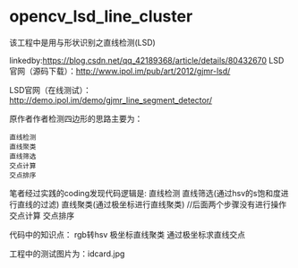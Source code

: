 # opencv_lsd_line_cluster
该工程中是用与形状识别之直线检测(LSD)

linkedby:https://blog.csdn.net/qq_42189368/article/details/80432670
LSD官网（源码下载）：http://www.ipol.im/pub/art/2012/gjmr-lsd/

LSD官网（在线测试）：http://demo.ipol.im/demo/gjmr_line_segment_detector/


原作者作者检测四边形的思路主要为：

    直线检测
    直线聚类
    直线筛选
    交点计算
    交点排序
	
笔者经过实践的coding发现代码逻辑是:
	直线检测
    直线筛选(通过hsv的s饱和度进行直线的过滤)
	直线聚类(通过极坐标进行直线聚类)
    //后面两个步骤没有进行操作
	交点计算
    交点排序
	
代码中的知识点：
	rgb转hsv
	极坐标直线聚类
	通过极坐标求直线交点
	
工程中的测试图片为：idcard.jpg